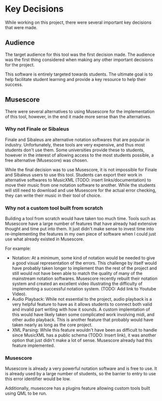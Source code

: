 # Key Decisions
While working on this project, there were several important key decisions that were made.

## Audience
The target audience for this tool was the first decision made. The audience was the first thing considered when making any other important decisions for the project.

This software is entirely targeted towards students. The ultimate goal is to help facilitate student learning and provide a key resource to help their success.

## Musescore
There were several alternatives to using Musescore for the implementation of this tool, however, in the end it made more sense than the alternatives.

### Why not Finale or Sibaleus
Finale and Sibaleus are alternative notation softwares that are popular in industry. Unfortunately, these tools are very expensive, and thus most students don't use  them. Some universities provide these to students, however in the interest of allowing access to the most students possible, a free alternative (Musescore) was chosen.

While the final decision was to use Musescore, it is not impossible for Finale and Sibaleus users to use this tool. Students can export their work in alternative softwares to MusicXML (TODO: insert links/documentation) to move their music from one notation software to another. While the students will still need to download and use Musescore for the actual error checking, they can write their music in their tool of choice.

### Why not a custom tool built from scratch
Building a tool from scratch would have taken too much time. Tools such as Musescore have a large number of features that have already had extensive thought and time put into them. It just didn't make sense to invest time into re-implementing the features in my own piece of software when I could just use what already existed in Musescore. 

For example:<br>
- Notation: At a minimum, some kind of notation would be needed to give a good visual representation of the errors. This challenge by itself would have probably taken longer to implement than the rest of the project and still would not have been able to match the quality of many of the mainstream notation softwares. Musescore recently rebuilt their notation system and created an excellent video illustrating the difficulty of implementing a successful notation system. (TODO: Add link to Youtube Video).<br>
- Audio Playback: While not essential to the project, audio playback is a very helpful feature to have as it allows students to connect both valid and invalid part writing with how it sounds. A custom implemtation of this would have likely taken some complicated work involving midi, and other audio playback. This is another feature that probably would have taken nearly as long as the core project.<br>
- XML Parsing: While this feature wouldn't have been as difficult to handle since MusicXML has a public schema (TODO: Insert link), it was another option that just didn't make a lot of sense. Musescore already had this feature implemented.

### Musescore
Musescore is already a very powerful notation software and is free to use. It is already used by a large number of students, so the barrier to entry to use this error identifier would be low.

Additionally, musescore has a plugins feature allowing custom tools built using QML to be run.